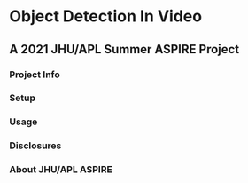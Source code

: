 # Object Detection In Video
## A 2021 JHU/APL Summer ASPIRE Project 

### Project Info

### Setup

### Usage

### Disclosures

### About JHU/APL ASPIRE
